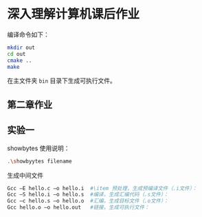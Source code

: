 # 深入理解计算机课后作业

编译命令如下：
```bash
mkdir out
cd out
cmake ..
make
```
在主文件夹 `bin` 目录下生成可执行文件。

## 第二章作业

## 实验一
showbytes 使用说明：
```bash
.\showbyytes filename
```

生成中间文件
```bash
Gcc –E hello.c –o hello.i  #\item 预处理，生成预编译文件（.i文件）：
Gcc –S hello.i –o hello.s  #编译，生成汇编代码（.s文件）：
Gcc –c hello.s –o hello.o  #汇编，生成目标文件（.o文件）：
Gcc hello.o –o hello.out   #链接，生成可执行文件：
```
